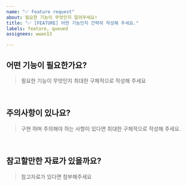 ```yaml
---
name: "✅ Feature request"
about: 필요한 기능이 무엇인지 알려주세요!
title: "✅ [FEATURE] 어떤 기능인지 간략히 작성해 주세요."
labels: feature, queued
assignees: wwan13

---
```


## 어떤 기능이 필요한가요?

> 필요한 기능이 무엇인지 최대한 구체적으로 작성해 주세요

<br/>

## 주의사항이 있나요?

> 구현 하며 주의해야 하는 사항이 있다면 최대한 구체적으로 작성해 주세요.

<br/>

## 참고할만한 자료가 있을까요?

> 참고자료가 있다면 첨부해주세요
